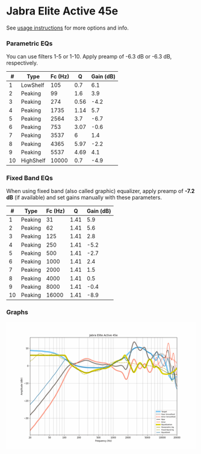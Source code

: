 # Jabra Elite Active 45e
See [usage instructions](https://github.com/jaakkopasanen/AutoEq#usage) for more options and info.

### Parametric EQs
You can use filters 1-5 or 1-10. Apply preamp of -6.3 dB or -6.3 dB, respectively.

|   # | Type      |   Fc (Hz) |    Q |   Gain (dB) |
|-----|-----------|-----------|------|-------------|
|   1 | LowShelf  |       105 | 0.7  |         6.1 |
|   2 | Peaking   |        99 | 1.6  |         3.9 |
|   3 | Peaking   |       274 | 0.56 |        -4.2 |
|   4 | Peaking   |      1735 | 1.14 |         5.7 |
|   5 | Peaking   |      2564 | 3.7  |        -6.7 |
|   6 | Peaking   |       753 | 3.07 |        -0.6 |
|   7 | Peaking   |      3537 | 6    |         1.4 |
|   8 | Peaking   |      4365 | 5.97 |        -2.2 |
|   9 | Peaking   |      5537 | 4.69 |         4.1 |
|  10 | HighShelf |     10000 | 0.7  |        -4.9 |

### Fixed Band EQs
When using fixed band (also called graphic) equalizer, apply preamp of **-7.2 dB** (if available) and set gains manually with these parameters.

|   # | Type    |   Fc (Hz) |    Q |   Gain (dB) |
|-----|---------|-----------|------|-------------|
|   1 | Peaking |        31 | 1.41 |         5.9 |
|   2 | Peaking |        62 | 1.41 |         5.6 |
|   3 | Peaking |       125 | 1.41 |         2.8 |
|   4 | Peaking |       250 | 1.41 |        -5.2 |
|   5 | Peaking |       500 | 1.41 |        -2.7 |
|   6 | Peaking |      1000 | 1.41 |         2.4 |
|   7 | Peaking |      2000 | 1.41 |         1.5 |
|   8 | Peaking |      4000 | 1.41 |         0.5 |
|   9 | Peaking |      8000 | 1.41 |        -0.4 |
|  10 | Peaking |     16000 | 1.41 |        -8.9 |

### Graphs
![](./Jabra%20Elite%20Active%2045e.png)
